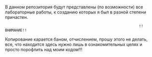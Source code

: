 В данном репозитория будут представлены (по возможности) все лабораторные работы, к созданию которых я был в разной степени причастен.

                                                                  !!ВНИМАНИЕ!! 
Копирование карается баном, отчислением, прошу этого не делать, все, что находится здесь нужно лишь в ознакомительных целях и просто порофлить над моим кодом!!!
